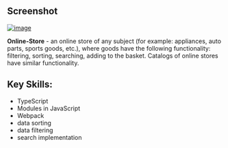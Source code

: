 ## Screenshot

<a href="https://ibb.co/fvL9BjF"><img src="https://i.ibb.co/bJDFqcm/image.png" alt="image" border="0"></a>

**Online-Store** - an online store of any subject (for example: appliances, auto parts, sports goods, etc.), where goods have the following functionality: filtering, sorting, searching, adding to the basket. Catalogs of online stores have similar functionality.

## Key Skills:

- TypeScript
- Modules in JavaScript
- Webpack
- data sorting
- data filtering
- search implementation
